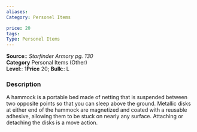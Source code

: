 ```yaml
---
aliases: 
Category: Personel Items

price: 20
tags: 
Type: Personel Items
---
```

**Source**:: _Starfinder Armory pg. 130_  
**Category** Personal Items (Other)  
**Level**:: 1**Price** 20; **Bulk**:: L

### Description

A hammock is a portable bed made of netting that is suspended between two opposite points so that you can sleep above the ground. Metallic disks at either end of the hammock are magnetized and coated with a reusable adhesive, allowing them to be stuck on nearly any surface. Attaching or detaching the disks is a move action.
